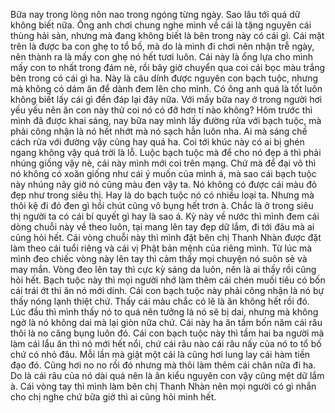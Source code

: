 Bữa nay trong lòng nôn nao trong ngóng từng ngày. Sao lâu tới quá dữ không biết nữa. Ông anh chơi chung nghe mình về cái là tặng nguyên cái thùng hải sản, nhưng mà đang không biết là bên trong này có cái gì. Cái mặt trên là được ba con ghẹ to tổ bố, mà do là mình đi chơi nên nhận trễ ngày, nên thành ra là mấy con ghẹ nó hết tươi luôn. Cái này là ổng lựa cho mình mấy con to nhất trong đám nè, rồi bây giờ chuyển qua coi cái bọc màu trắng bên trong có cái gì ha. Này là câu dính được nguyên con bạch tuộc, nhưng mà không có dám ăn để dành đem lên cho mình. Có ông anh quá là tốt luôn không biết lấy cái gì đền đáp lại đây nữa. Với mấy bữa nay ở trong người hơi yếu yếu nên ăn con này thử coi nó có đỡ hơn tí nào không? Hôm trước thì mình đã được khai sáng, nay bữa nay mình lấy đường rửa với bạch tuộc, mà phải công nhận là nó hết nhớt mà nó sạch hẳn luôn nha. Ai mà sáng chế cách rửa với đường vậy cũng hay quá ha. Coi tới khúc này có ai bị ghén ngang không vậy quá trời là lỗ. Luộc bạch tuộc mà để cho nó đẹp á thì phải nhúng giống vậy nè, cái này mình mới coi trên mạng. Chứ mà để đại vô thì nó không có xoăn giống như cái ý muốn của mình á, mà sao cái bạch tuộc này nhúng nãy giờ nó cũng màu đen vậy ta. Nó không có được cái màu đỏ đẹp như trong siêu thị. Hay là do bạch tuộc nó có nhiều loại ta. Nhưng mà thôi kệ đi đỏ đen gì hồi chút cũng vô bụng hết trơn à. Chắc là ở trong siêu thị người ta có cái bí quyết gì hay là sao á. Kỳ này về nước thì mình đem cái dòng chuỗi này về theo luôn, tại mang lên tay đẹp dữ lắm, đi tới đâu mà ai cũng hỏi hết. Cái vòng chuỗi này thì mình đặt bên chị Thanh Nhàn được đặt làm theo cái tuổi riêng và cái vị Phật bản mệnh của riêng mình. Từ lúc mà mình đeo chiếc vòng này lên tay thì cảm thấy mọi chuyện nó suôn sẻ và may mắn. Vòng đeo lên tay thì cực kỳ sáng da luôn, nên là ai thấy rồi cũng hỏi hết. Bạch tuộc này thì mọi người nhớ làm thêm cái chén muối tiêu có bốn cái trái ớt thì ăn nó mới dính. Cái con bạch tuộc này phải công nhận là nó bự thấy nóng lạnh thiệt chứ. Thấy cái màu chắc có lẽ là ăn không hết rồi đó. Lúc đầu thì mình thấy nó to quá nên tưởng là nó sẽ bị dai, nhưng mà không ngờ là nó không dai mà lại giòn nữa chứ. Cái này ha ăn tầm bốn năm cái râu thôi là no căng bụng luôn đó. Cái con bạch tuộc này thì tầm hai ba người mà làm cái lẩu ăn thì nó mới hết nổi, chứ cái râu nào cái râu nấy của nó to tổ bố chứ có nhỏ đâu. Mỗi lần mà giật một cái là cũng hơi lung lay cái hàm tiền đạo đó. Cũng hơi no no rồi đó nhưng mà thôi làm thêm cái chân nữa đi ha. Do là cái râu của nó dài quá nên là ăn kiểu nguyên con vậy cũng mệt dữ lắm à. Cái vòng tay thì mình làm bên chị Thanh Nhàn nên mọi người có gì nhắn cho chị nghe chứ bữa giờ thì ai cũng hỏi mình hết.